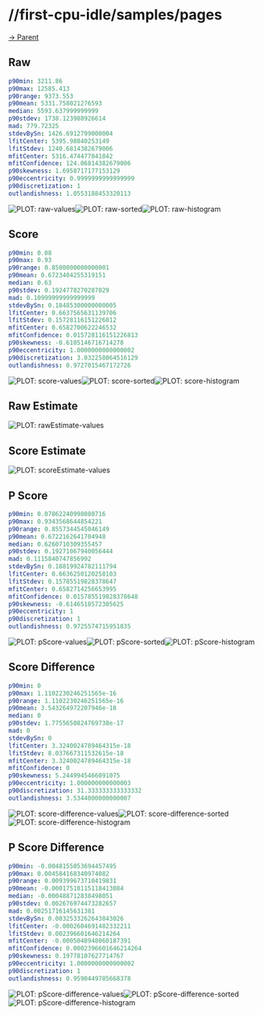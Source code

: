 
# //first-cpu-idle/samples/pages

[→ Parent](../..)


## Raw


```yaml
p90min: 3211.86
p90max: 12585.413
p90range: 9373.553
p90mean: 5331.758021276593
median: 5593.637999999999
p90stdev: 1738.123988926614
mad: 779.72325
stdevBySn: 1426.6912799000004
lfitCenter: 5395.98840253149
lfitStdev: 1240.6814382679006
mfitCenter: 5316.474477841842
mfitConfidence: 124.06814382679006
p90skewness: 1.6958717177153129
p90eccentricity: 0.9999999999999999
p90discretization: 1
outlandishness: 1.0553188453320113

```

![PLOT: raw-values](./raw/values.svg)![PLOT: raw-sorted](./raw/sorted.svg)![PLOT: raw-histogram](./raw/histogram.svg)
## Score


```yaml
p90min: 0.08
p90max: 0.93
p90range: 0.8500000000000001
p90mean: 0.6723404255319151
median: 0.63
p90stdev: 0.1924778270287029
mad: 0.10999999999999999
stdevBySn: 0.18485300000000005
lfitCenter: 0.6637565631139706
lfitStdev: 0.15728116151226812
mfitCenter: 0.6582700622246532
mfitConfidence: 0.015728116151226813
p90skewness: -0.6105146716714278
p90eccentricity: 1.0000000000000002
p90discretization: 3.032258064516129
outlandishness: 0.9727015467172726

```

![PLOT: score-values](./score/values.svg)![PLOT: score-sorted](./score/sorted.svg)![PLOT: score-histogram](./score/histogram.svg)
## Raw Estimate

![PLOT: rawEstimate-values](./rawEstimate/values.svg)
## Score Estimate

![PLOT: scoreEstimate-values](./scoreEstimate/values.svg)
## P Score


```yaml
p90min: 0.07862240998080716
p90max: 0.9343568644854221
p90range: 0.8557344545046149
p90mean: 0.6722162641704948
median: 0.6260710309355457
p90stdev: 0.19271067940056444
mad: 0.1115840747856992
stdevBySn: 0.18819924782111794
lfitCenter: 0.6636250120258103
lfitStdev: 0.15785519828378647
mfitCenter: 0.6582714256653995
mfitConfidence: 0.015785519828378648
p90skewness: -0.6146518572305625
p90eccentricity: 1
p90discretization: 1
outlandishness: 0.9725574715951835

```

![PLOT: pScore-values](./pScore/values.svg)![PLOT: pScore-sorted](./pScore/sorted.svg)![PLOT: pScore-histogram](./pScore/histogram.svg)
## Score Difference


```yaml
p90min: 0
p90max: 1.1102230246251565e-16
p90range: 1.1102230246251565e-16
p90mean: 3.543264972207946e-18
median: 0
p90stdev: 1.7755650824769738e-17
mad: 0
stdevBySn: 0
lfitCenter: 3.3240024789464315e-18
lfitStdev: 8.037667311532615e-18
mfitCenter: 3.3240024789464315e-18
mfitConfidence: 0
p90skewness: 5.2449945466091075
p90eccentricity: 1.000000000000003
p90discretization: 31.333333333333332
outlandishness: 3.5344000000000007

```

![PLOT: score-difference-values](./score-difference/values.svg)![PLOT: score-difference-sorted](./score-difference/sorted.svg)![PLOT: score-difference-histogram](./score-difference/histogram.svg)
## P Score Difference


```yaml
p90min: -0.0048155053694457495
p90max: 0.004584168340974082
p90range: 0.009399673710419831
p90mean: -0.00017518115118413084
median: -0.000488712838498051
p90stdev: 0.002676974473282657
mad: 0.00251716145631381
stdevBySn: 0.0032533262643843026
lfitCenter: -0.0002604691482332211
lfitStdev: 0.002396601646214264
mfitCenter: -0.0005048948060187391
mfitConfidence: 0.0002396601646214264
p90skewness: 0.19778107627714767
p90eccentricity: 1.0000000000000002
p90discretization: 1
outlandishness: 0.9590449785668378

```

![PLOT: pScore-difference-values](./pScore-difference/values.svg)![PLOT: pScore-difference-sorted](./pScore-difference/sorted.svg)![PLOT: pScore-difference-histogram](./pScore-difference/histogram.svg)